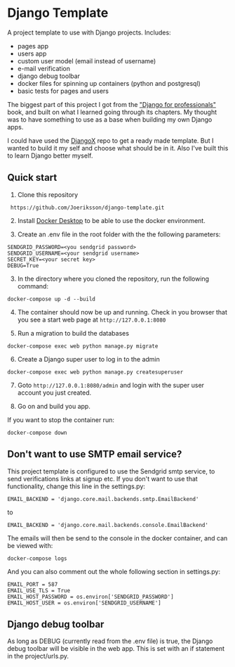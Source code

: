 # Django Template

A project template to use with Django projects. Includes:

- pages app
- users app
- custom user model (email instead of username)
- e-mail verification
- django debug toolbar
- docker files for spinning up containers (python and postgresql)
- basic tests for pages and users

The biggest part of this project I got from the ["Django for professionals"](https://djangoforprofessionals.com) book, and built on what I learned going through its chapters. My thought was to have something to use as a base when building my own Django apps.

I could have used the [DjangoX](https://github.com/wsvincent/djangox) repo to get a ready made template. But I wanted to build it my self and choose what should be in it. Also I've built this to learn Django better myself.  

## Quick start

1. Clone this repository

` https://github.com/Joeriksson/django-template.git`

2. Install [Docker Desktop](https://www.docker.com/products/docker-desktop) to be able to use the docker environment.

3. Create an .env file in the root folder with the the following parameters:

```ENVIRONMENT='development'
SENDGRID_PASSWORD=<you sendgrid password>
SENDGRID_USERNAME=<your sendgrid username>
SECRET_KEY=<your secret key>
DEBUG=True
```

3. In the directory where you cloned the repository, run the following command:

`docker-compose up -d --build`

4. The container should now be up and running. Check in you browser that you see a start web page at `http://127.0.0.1:8080`

5. Run a migration to build the databases

`docker-compose exec web python manage.py migrate`

6. Create a Django super user to log in to the admin

`docker-compose exec web python manage.py createsuperuser`

7. Goto `http://127.0.0.1:8080/admin` and login with the super user account you just created.

8. Go on and build you app.

If you want to stop the container run:

`docker-compose down`

## Don't want to use SMTP email service?

This project template is configured to use the Sendgrid smtp service, to send verifications links at signup etc.
If you don't want to use that functionality, change this line in the settings.py:

`EMAIL_BACKEND = 'django.core.mail.backends.smtp.EmailBackend'`

to

`EMAIL_BACKEND = 'django.core.mail.backends.console.EmailBackend'`

The emails will then be send to the console in the docker container, and can be viewed with:

`docker-compose logs`

And you can also comment out the whole following section in settings.py:

```EMAIL_HOST = 'smtp.sendgrid.net'
EMAIL_PORT = 587
EMAIL_USE_TLS = True
EMAIL_HOST_PASSWORD = os.environ['SENDGRID_PASSWORD']
EMAIL_HOST_USER = os.environ['SENDGRID_USERNAME']
```

## Django debug toolbar

As long as DEBUG (currently read from the .env file) is true, the Django debug toolbar will be visible in the web app. This is set with an if statement in the project/urls.py.
